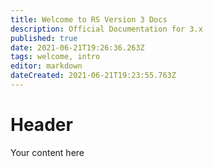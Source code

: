 ```yaml
---
title: Welcome to RS Version 3 Docs
description: Official Documentation for 3.x
published: true
date: 2021-06-21T19:26:36.263Z
tags: welcome, intro
editor: markdown
dateCreated: 2021-06-21T19:23:55.763Z
---
```


# Header
Your content here